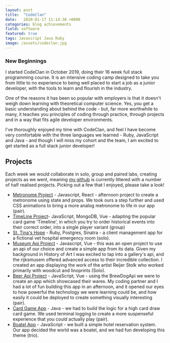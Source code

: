 ```yaml
---
layout: post
title:  "CodeClan"
date:   2020-01-17 11:14:30 +0000
categories: blog achievements
field: software
featured: true
tags: Javascript Java Ruby
image: /assets/codeclan.jpg
---
```



### New Beginnings
I started CodeClan in October 2019, doing their 16 week full stack programming course. It is an intensive coding camp designed to take you from little to no experience to being well placed to start a job as a junior developer, with the tools to learn and flourish in the industry.

One of the reasons it has been so popular with employers is that it doesn't weigh down learning with theoretical computer science. Yes, you get a basic understanding about behind the code - but, far more worthwhile to many, it teaches you principles of coding through practice, through projects and in a way that fits agile developer environments.

I've thoroughly enjoyed my time with CodeClan, and feel I have become very comfortable with the three languages we learned - Ruby, JavaScript and Java - and though I will miss my cohort and the team, I am excited to get started as a full stack junior developer!

## Projects
Each week we would collaborate in solo, group and paired labs, creating projects as we went, meaning [my github](https://github.com/dcHitch092) is currently littered with a number of half realised projects. Picking out a few that I enjoyed, please take a look!

  * [Metronome Project](https://github.com/DCHitch092/Metronome_App) - Javascript, React - afternoon project to create a metronome using state and props. We took ours a step further and used CSS animations to bring a more analog metronome to life in our app (pair).
  * [TimeLine Project](https://github.com/DCHitch092/timeline_app)- JavaScript, MongoDB, Vue - adapting the popular card game 'Timeline', in which you try to order historical events into their correct order, into a single player variant (group)
  * [St. Tina's Hope](https://github.com/DCHitch092/st_tinas_hope) - Ruby, Postgres, Sinatra - a client management app for a fictional vet hospital emergency room (solo).
  * [Museum Api Project](https://github.com/DCHitch092/wk7_wkendHW_RS_Vue) - Javascript, Vue - this was an open project to use an api of our choice and create a simple app from its data. Given my background in History of Art I was excited to tap into a gallery's api, and the rijksmusem offered advanced access to their incredible collection. I created an app displaying the work of the artist Reijer Stolk who worked primarily with woodcut and linoprints (Solo).
  * [Beer Api Project](https://github.com/DCHitch092/brewdog-lab) - JavaScript, Vue - using the BrewDogApi we were to create an app which showcased their wares. My coding partner and I had a lot of fun building this app in an afternoon, and it opened our eyes to how powerful the technology we were learning could be, and how easily it could be deployed to create something visually interesting (pair).
  * [Card Game App](https://github.com/DCHitch092/CardGame_wk11) - Java - we had to build the logic for a high card draw card game. We used terminal logging to create a more suspenseful experience that you could actually play (pair).
  * [Boatel App](https://github.com/DCHitch092/week8_day3_lab) - JavaScript - we built a simple hotel reservation system. Our app decided the world was a boatel, and we had fun developing this theme (trio).
